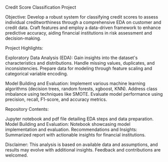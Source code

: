 Credit Score Classification Project

Objective: Develop a robust system for classifying credit scores to assess individual creditworthiness through a comprehensive EDA on customer and credit data. Craft features and employ a data-driven framework to enhance predictive accuracy, aiding financial institutions in risk assessment and decision-making.

Project Highlights:

Exploratory Data Analysis (EDA):
Gain insights into the dataset's characteristics and distributions.
Handle missing values, duplicates, and inconsistencies.
Prepare data for modeling through feature scaling and categorical variable encoding.

Model Building and Evaluation:
Implement various machine learning algorithms (decision trees, random forests, xgboost, KNN).
Address class imbalance using techniques like SMOTE.
Evaluate model performance using precision, recall, F1-score, and accuracy metrics.

Repository Contents:

Jupyter notebook and pdf file  detailing EDA steps and data preparation. Model Building and Evaluation: Notebook showcasing model implementation and evaluation.
Recommendations and Insights: Summarized report with actionable insights for financial institutions.

Disclaimer: This analysis is based on available data and assumptions, and results may evolve with additional insights. Feedback and contributions are welcomed.
